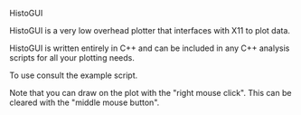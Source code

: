 HistoGUI

HistoGUI is a very low overhead plotter that interfaces with X11 to plot data.

HistoGUI is written entirely in C++ and can be included in any C++ analysis scripts for all your plotting needs.

To use consult the example script.

Note that you can draw on the plot with the "right mouse click". This can be cleared with the "middle mouse button".

